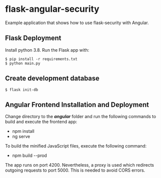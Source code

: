 # flask-angular-security
Example application that shows how to use flask-security with Angular.

## Flask Deployment
Install python 3.8. Run the Flask app with:

    $ pip install -r requirements.txt
    $ python main.py

## Create development database

    $ flask init-db

## Angular Frontend Installation and Deployment
Change directory to the ***angular*** folder and run the following commands to build and execute the frontend app:

* npm install
* ng serve

To build the minified JavaScript files, execute the following command:

* npm build --prod

The app runs on port 4200. Nevertheless, a proxy is used which redirects outgoing requests to port 5000.
This is needed to avoid CORS errors.
